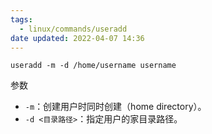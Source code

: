 ```yaml
---
tags:
  - linux/commands/useradd
date updated: 2022-04-07 14:36
---
```


```shell
useradd -m -d /home/username username
```

参数
- `-m`：创建用户时同时创建（home directory）。
- `-d <目录路径>`：指定用户的家目录路径。
